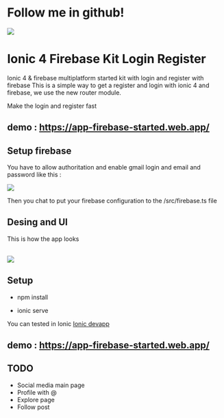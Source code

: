 # Follow me in github!

<img src="https://github.com/dvidd/Ionic-4-firebase/blob/master/src/assets/ionic4.png?raw=true">

# Ionic 4 Firebase Kit Login Register

Ionic 4 & firebase multiplatform started kit with login and register with firebase
This is a simple way to get a register and login with ionic 4 and firebase, we use the new router module.

Make the login and register fast

## demo : https://app-firebase-started.web.app/


## Setup firebase 

You have to allow authoritation and enable gmail login and email and password like this :

<img src="https://github.com/davidbarrero38/Ionic-4-firebase/blob/master/src/assets/Captura%20de%20pantalla%202019-01-25%20a%20las%200.27.48.png?raw=true">

Then you chat to put your firebase configuration to the /src/firebase.ts file 

## Desing and UI

This is how the app looks 

<br>


<img src="https://github.com/daviddbarrero/Ionic-4-firebase/blob/master/src/assets/all1.png">

<br>

## Setup


* npm install 

* ionic serve 

You can tested in Ionic <a href="https://ionicframework.com/docs/appflow/devapp/">Ionic devapp</a>


## demo : https://app-firebase-started.web.app/



## TODO 

* Social media main page
* Profile with @ 
* Explore page
* Follow post

